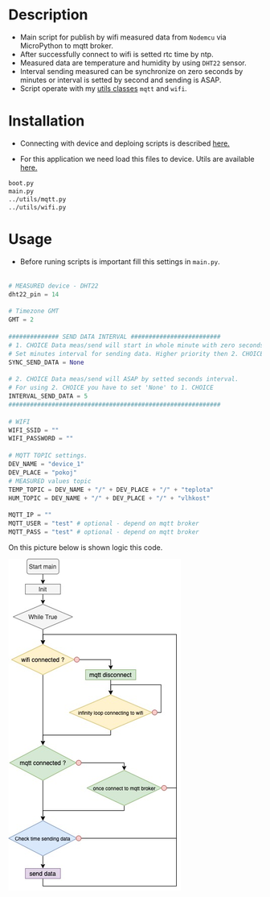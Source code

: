 # Description

- Main script for publish by wifi measured data from `Nodemcu` via MicroPython to mqtt broker.
- After successfully connect to wifi is setted rtc time by ntp.
- Measured data are temperature and humidity by using `DHT22` sensor.
- Interval sending measured can be synchronize on zero seconds by minutes or interval is setted by second and sending is ASAP.
- Script operate with my [utils classes](https://github.com/vichi99/ESP8266/tree/master/utils) `mqtt` and `wifi`.

# Installation

- Connecting with device and deploing scripts is described [here.](https://github.com/vichi99/utils/blob/master/Deploy_MicroPython_scripts_ESP8266.md)

- For this application we need load this files to device. Utils are available [here.](https://github.com/vichi99/ESP8266/tree/master/utils)
```
boot.py
main.py
../utils/mqtt.py
../utils/wifi.py
```

# Usage

- Before runing scripts is important fill this settings in `main.py`.
```python

# MEASURED device - DHT22
dht22_pin = 14

# Timezone GMT
GMT = 2

############## SEND DATA INTERVAL #########################
# 1. CHOICE Data meas/send will start in whole minute with zero seconds etc. (12:02:00)
# Set minutes interval for sending data. Higher priority then 2. CHOICE. 
SYNC_SEND_DATA = None

# 2. CHOICE Data meas/send will ASAP by setted seconds interval.
# For using 2. CHOICE you have to set 'None' to 1. CHOICE
INTERVAL_SEND_DATA = 5
###########################################################

# WIFI
WIFI_SSID = ""
WIFI_PASSWORD = ""

# MQTT TOPIC settings.
DEV_NAME = "device_1"
DEV_PLACE = "pokoj"
# MEASURED values topic
TEMP_TOPIC = DEV_NAME + "/" + DEV_PLACE + "/" + "teplota"
HUM_TOPIC = DEV_NAME + "/" + DEV_PLACE + "/" + "vlhkost"

MQTT_IP = ""
MQTT_USER = "test" # optional - depend on mqtt broker
MQTT_PASS = "test" # optional - depend on mqtt broker

```
On this picture below is shown logic this code.

![main_diagram](docs/main_diagram.jpg)



